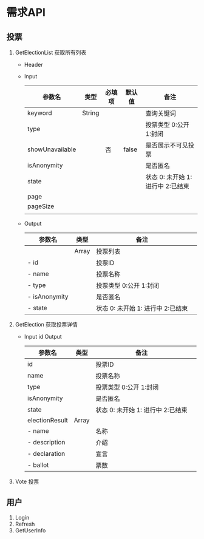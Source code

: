 # 需求API

## 投票

1. GetElectionList 获取所有列表
   - Header
   
   - Input

        | 参数名             | 类型     | 必填项 | 默认值   | 备注                     |
        |-----------------|--------|-----|-------|------------------------|
        | keyword         | String |     |       | 查询关键词                  |
        | type            |        |     |       | 投票类型 0:公开 1:封闭         |
        | showUnavailable |        | 否   | false | 是否展示不可见投票              |
        | isAnonymity     |        |     |       | 是否匿名                   |
        | state           |        |     |       | 状态 0: 未开始 1: 进行中 2:已结束 |
        | page            |        |     |       |                        |
        | pageSize        |        |     |       |                        |
        |                 |        |     |       |                        |

   - Output
   
        | 参数名           | 类型    | 备注                     |   |
        |---------------|-------|------------------------|---|
        |               | Array | 投票列表                   |   |
        | - id          |       | 投票ID                   |   |
        | - name        |       | 投票名称                   |   |
        | - type        |       | 投票类型 0:公开 1:封闭         |   |
        | - isAnonymity |       | 是否匿名                   |   |
        | - state       |       | 状态 0: 未开始 1: 进行中 2:已结束 |   |

2. GetElection 获取投票详情
    - Input
      id
    Output

      | 参数名            | 类型    | 备注                     |  |
      |----------------|-------|------------------------|--|
      | id             |       | 投票ID                   |  |
      | name           |       | 投票名称                   |  |
      | type           |       | 投票类型 0:公开 1:封闭         |  |
      | isAnonymity    |       | 是否匿名                   |  |
      | state          |       | 状态 0: 未开始 1: 进行中 2:已结束 |  |
      | electionResult | Array |                        |  |
      | - name         |       | 名称                     |  |
      | - description  |       | 介绍                     |  |
      | - declaration  |       | 宣言                     |  |
      | - ballot       |       | 票数                     |  |
3. Vote 投票


## 用户

1. Login
2. Refresh
3. GetUserInfo
